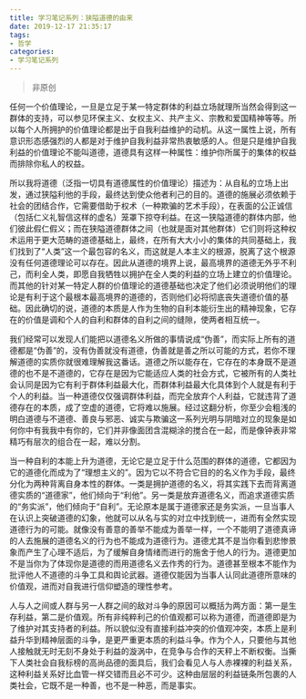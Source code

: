 ```yaml
---
title: 学习笔记系列：狭隘道德的由来
date: 2019-12-17 21:35:17
tags:
- 哲学
categories:
- 学习笔记系列
---
```




>非原创

任何一个价值理论，一旦是立足于某一特定群体的利益立场就理所当然会得到这一群体的支持，可以参见环保主义、女权主义、共产主义、宗教和爱国精神等等。所以每个人所拥护的价值理论都是出于自我利益维护的动机。从这一属性上说，所有意识形态感强烈的人都是对于维护自我利益非常热衷敏感的人。但是只是维护自我利益的价值理论不能叫道德，道德具有这样一种属性：维护你所属于的集体的权益而排除你私人的权益。

所以我将道德（泛指一切具有道德属性的价值理论）描述为：从自私的立场上出发，通过狭隘利他的手段，最终达到使众他者利己的目的。道德的施展必须依赖于社会的团结合作，它需要借助于权术（一种欺骗的艺术手段），在表面的公正诚信（包括仁义礼智信这样的虚名）笼罩下掠夺利益。在这一狭隘道德的群体内部，他们彼此假仁假义；而在狭隘道德群体之间（也就是面对其他群体）它们则将这种权术运用于更大范畴的道德基础上，最终，在所有大大小小的集体的共同基础上，我们找到了“人类”这一个最包容的名义，而这就是人本主义的根源，脱离了这个根源没有任何道德理论可以存在。因此从道德的境界上说，最高境界的道德无外乎不利己，而利全人类，即愿自我牺牲以拥护在全人类的利益的立场上建立的价值理论。而其他的针对某一特定人群的价值理论的道德基础也决定了他们必须说明他们的理论是有利于这个最根本最高境界的道德的，否则他们必将彻底丧失道德价值的基础。因此确切的说，道德的本质是人作为生物的自利本能衍生出的精神现象，它存在的价值是调和个人的自利和群体的自利之间的缝隙，使两者相互统一。

我们经常可以发现人们能把以道德名义所做的事情说成“伪善”，而实际上所有的道德都是“伪善”的，没有伪善就没有道德，伪善就是善之所以可能的方式，若你不理解道德的实质你就很难理解我这番话。道德之所以能存在，它存在的本身既不是道德的也不是不道德的，它存在是因为它能适应人类的社会方式，它被所有的人类社会认同是因为它有利于群体利益最大化，而群体利益最大化具体到个人就是有利于个人的利益。当一种道德仅仅强调群体利益，而完全放弃个人利益，它就违背了道德存在的本质，成了空虚的道德，它将难以施展。经过这翻分析，你至少会粗浅的明白道德与不道德、善良与邪恶、诚实与欺骗这一系列光明与阴暗对立的现象是如何你中有我我中有你的，它们并非像面团含混糊涂的搅合在一起，而是像钟表非常精巧有层次的组合在一起，难以分割。

当一种自利的本能上升为道德，无论它是立足于什么范围的群体的道德，它都因为它的道德化而成为了“理想主义的”。因为它以不符合它目的的名义作为手段，最终分化为两种背离自身本性的群体。一类是拥护道德的名义，将其实践下去而背离道德实质的“道德家”，他们倾向于“利他”。另一类是放弃道德名义，而追求道德实质的“务实派”，他们倾向于“自利”。无论原本是属于道德家还是务实派，一旦当事人在认识上突破道德的幻象，他就可以从名与实的对立中找到统一，进而有全然实现道德行为的可能。就像没有善意的善举不能成为善举一样，一个不能明了道德真谛的人去施展的道德名义的行为也不能成为道德行为。道德尤其不是当你看到悲惨景象而产生了心理不适后，为了缓解自身情绪而进行的施舍于他人的行为。道德更加不是当你为了体现你是道德的而用道德名义去作秀的行为。道德甚至根本不能作为批评他人不道德的斗争工具和舆论武器。道德仅能因为当事人认同此道德所意味的价值观，进而对自我进行信仰塑造的理性参考。

人与人之间或人群与另一人群之间的敌对斗争的原因可以概括为两方面：第一是生存利益，第二是价值观。所有非纯粹利己的价值观都可以称为道德，而道德即是为了维护对其支持者的利益。所以貌似没有直接利益冲突的价值观冲突，本质上是利益升华到精神层面的斗争，是更严重更本质的利益斗争。作为个人，只要他与其他人接触就无时无刻不身处于利益的漩涡中，在竞争与合作的天秤上不断权衡。当撕下人类社会自我标榜的高尚品德的面具后，我们会看见人与人赤裸裸的利益关系，这种利益关系好比血管一样交错而且必不可少。这种由层层的利益链条所包裹的人类社会，它既不是一种善，也不是一种恶，而是事实。